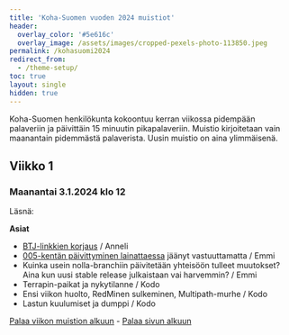 ```yaml
---
title: 'Koha-Suomen vuoden 2024 muistiot'
header:
  overlay_color: '#5e616c'
  overlay_image: /assets/images/cropped-pexels-photo-113850.jpeg
permalink: /kohasuomi2024
redirect_from:
  - /theme-setup/
toc: true
layout: single
hidden: true
---
```


Koha-Suomen henkilökunta kokoontuu kerran viikossa pidempään palaveriin ja päivittäin 15 minuutin pikapalaveriin. Muistio kirjoitetaan vain maanantain pidemmästä palaverista. Uusin muistio on aina ylimmäisenä.

## Viikko 1

### Maanantai 3.1.2024 klo 12

Läsnä:

**Asiat**
* [BTJ-linkkien korjaus](https://github.com/KohaSuomi/Koha/issues/982) / Anneli
* [005-kentän päivittyminen lainattaessa](https://github.com/KohaSuomi/Koha/issues/924) jäänyt vastuuttamatta / Emmi
* Kuinka usein nolla-branchiin päivitetään yhteisöön tulleet muutokset? Aina kun uusi stable release julkaistaan vai harvemmin? / Emmi
* Terrapin-paikat ja nykytilanne / Kodo
* Ensi viikon huolto, RedMinen sulkeminen, Multipath-murhe / Kodo
* Lastun kuulumiset ja dumppi / Kodo

[Palaa viikon muistion alkuun](https://koha-suomi.fi/kohasuomi2023#viikko-1) - [Palaa sivun alkuun](/kohasuomi2024)

